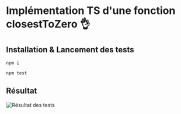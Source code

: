# Implémentation TS d'une fonction closestToZero 👌

## Installation & Lancement des tests

`npm i`

`npm test`

## Résultat

![Résultat des tests](https://i.imgur.com/yqSOoYz.png)
